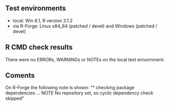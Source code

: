 ## Test environments
* local: Win 8.1, R version 3.1.2
* via R-Forge: Linux x84_64 (patched / devel) and Windows (patched / devel)

## R CMD check results
There were no ERRORs, WARNINGs or NOTEs on the local test enivornment.

## Coments
On R-Forge the following note is shown:
"* checking package dependencies ... NOTE
  No repository set, so cyclic dependency check skipped"